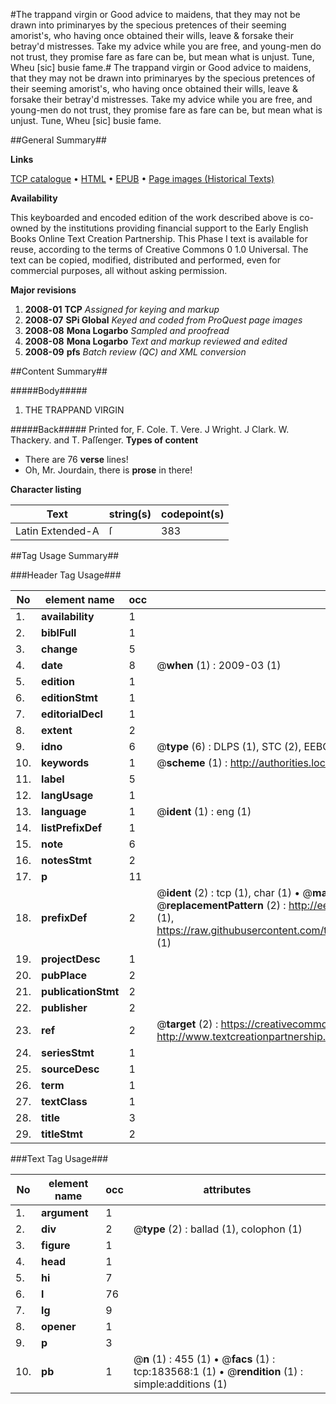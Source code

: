 #The trappand virgin or Good advice to maidens, that they may not be drawn into priminaryes by the specious pretences of their seeming amorist's, who having once obtained their wills, leave & forsake their betray'd mistresses. Take my advice while you are free, and young-men do not trust, they promise fare as fare can be, but mean what is unjust. Tune, Wheu [sic] busie fame.#
The trappand virgin or Good advice to maidens, that they may not be drawn into priminaryes by the specious pretences of their seeming amorist's, who having once obtained their wills, leave & forsake their betray'd mistresses. Take my advice while you are free, and young-men do not trust, they promise fare as fare can be, but mean what is unjust. Tune, Wheu [sic] busie fame.

##General Summary##

**Links**

[TCP catalogue](http://www.ota.ox.ac.uk/tcp/)  • 
[HTML](http://tei.it.ox.ac.uk/tcp/Texts-HTML/free/B06/B06182.html)  • 
[EPUB](http://tei.it.ox.ac.uk/tcp/Texts-EPUB/free/B06/B06182.epub) • 
[Page images (Historical Texts)](https://data.historicaltexts.jisc.ac.uk/view?pubId=eebo-99887919e&pageId=eebo-99887919e-183568-1)

**Availability**

This keyboarded and encoded edition of the
	       work described above is co-owned by the institutions
	       providing financial support to the Early English Books
	       Online Text Creation Partnership. This Phase I text is
	       available for reuse, according to the terms of Creative
	       Commons 0 1.0 Universal. The text can be copied,
	       modified, distributed and performed, even for
	       commercial purposes, all without asking permission.

**Major revisions**

1. __2008-01__ __TCP__ *Assigned for keying and markup*
1. __2008-07__ __SPi Global__ *Keyed and coded from ProQuest page images*
1. __2008-08__ __Mona Logarbo__ *Sampled and proofread*
1. __2008-08__ __Mona Logarbo__ *Text and markup reviewed and edited*
1. __2008-09__ __pfs__ *Batch review (QC) and XML conversion*

##Content Summary##

#####Body#####

1. THE TRAPPAND VIRGIN

#####Back#####
Printed for, F. Cole. T. Vere. J Wright. J Clark. W. Thackery. and T. Paſſenger.
**Types of content**

  * There are 76 **verse** lines!
  * Oh, Mr. Jourdain, there is **prose** in there!

**Character listing**


|Text|string(s)|codepoint(s)|
|---|---|---|
|Latin Extended-A|ſ|383|

##Tag Usage Summary##

###Header Tag Usage###

|No|element name|occ|attributes|
|---|---|---|---|
|1.|__availability__|1||
|2.|__biblFull__|1||
|3.|__change__|5||
|4.|__date__|8| @__when__ (1) : 2009-03 (1)|
|5.|__edition__|1||
|6.|__editionStmt__|1||
|7.|__editorialDecl__|1||
|8.|__extent__|2||
|9.|__idno__|6| @__type__ (6) : DLPS (1), STC (2), EEBO-CITATION (1), PROQUEST (1), VID (1)|
|10.|__keywords__|1| @__scheme__ (1) : http://authorities.loc.gov/ (1)|
|11.|__label__|5||
|12.|__langUsage__|1||
|13.|__language__|1| @__ident__ (1) : eng (1)|
|14.|__listPrefixDef__|1||
|15.|__note__|6||
|16.|__notesStmt__|2||
|17.|__p__|11||
|18.|__prefixDef__|2| @__ident__ (2) : tcp (1), char (1)  •  @__matchPattern__ (2) : ([0-9\-]+):([0-9IVX]+) (1), (.+) (1)  •  @__replacementPattern__ (2) : http://eebo.chadwyck.com/downloadtiff?vid=$1&page=$2 (1), https://raw.githubusercontent.com/textcreationpartnership/Texts/master/tcpchars.xml#$1 (1)|
|19.|__projectDesc__|1||
|20.|__pubPlace__|2||
|21.|__publicationStmt__|2||
|22.|__publisher__|2||
|23.|__ref__|2| @__target__ (2) : https://creativecommons.org/publicdomain/zero/1.0/ (1), http://www.textcreationpartnership.org/docs/. (1)|
|24.|__seriesStmt__|1||
|25.|__sourceDesc__|1||
|26.|__term__|1||
|27.|__textClass__|1||
|28.|__title__|3||
|29.|__titleStmt__|2||


###Text Tag Usage###

|No|element name|occ|attributes|
|---|---|---|---|
|1.|__argument__|1||
|2.|__div__|2| @__type__ (2) : ballad (1), colophon (1)|
|3.|__figure__|1||
|4.|__head__|1||
|5.|__hi__|7||
|6.|__l__|76||
|7.|__lg__|9||
|8.|__opener__|1||
|9.|__p__|3||
|10.|__pb__|1| @__n__ (1) : 455 (1)  •  @__facs__ (1) : tcp:183568:1 (1)  •  @__rendition__ (1) : simple:additions (1)|

